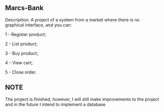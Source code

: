 ## Marcs-Bank

Description: A project of a system from a market where there is no graphical interface, and you can:

1 - Register product;

2 - List product;

3 - Buy product;

4 - View cart;

5 - Close order.

## NOTE
The project is finished, however, I will still make improvements to the project and in the future I intend to implement a database




